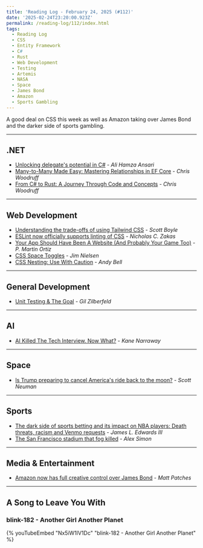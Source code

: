 ```yaml
---
title: 'Reading Log - February 24, 2025 (#112)'
date: '2025-02-24T23:20:00.923Z'
permalink: /reading-log/112/index.html
tags:
  - Reading Log
  - CSS
  - Entity Framework
  - C#
  - Rust
  - Web Development
  - Testing
  - Artemis
  - NASA
  - Space
  - James Bond
  - Amazon
  - Sports Gambling
---
```


A good deal on CSS this week as well as Amazon taking over James Bond and the darker side of sports gambling.
<!-- excerpt -->

---

## .NET

- [Unlocking delegate's potential in C#](https://blog.elmah.io/unlocking-delegates-potential-in-c/) - *Ali Hamza Ansari*
- [Many-to-Many Made Easy: Mastering Relationships in EF Core](https://woodruff.dev/many-to-many-made-easy-mastering-relationships-in-ef-core/?amp=1) - *Chris Woodruff*
- [From C# to Rust: A Journey Through Code and Concepts](https://woodruff.dev/from-c-to-rust-a-journey-through-code-and-concepts/?amp=1) - *Chris Woodruff*

---

## Web Development

- [Understanding the trade-offs of using Tailwind CSS](https://measured.co/blog/tailwind-trade-offs) - *Scott Boyle*
- [ESLint now officially supports linting of CSS](https://eslint.org/blog/2025/02/eslint-css-support/) - *Nicholas C. Zakas*
- [Your App Should Have Been A Website (And Probably Your Game Too)](https://rogueengine.io/blog/your-app-should-have-been-a-website) - *P. Martin Ortiz*
- [CSS Space Toggles](https://blog.jim-nielsen.com/2025/css-space-toggles/) - *Jim Nielsen*
- [CSS Nesting: Use With Caution](https://piccalil.li/blog/css-nesting-use-with-caution/) - *Andy Bell*

---

## General Development

- [Unit Testing & The Goal](https://www.everydayunittesting.com/2025/02/unit-testing-the-goal.html) - *Gil Zilberfeld*

---

## AI

- [AI Killed The Tech Interview. Now What?](https://kanenarraway.com/posts/ai-killed-the-tech-interview-now-what/?ref=sidebar) - *Kane Narraway*

---

## Space

- [Is Trump preparing to cancel America's ride back to the moon?](https://www.npr.org/2025/02/19/g-s1-49451/artemis-moon-nasa-sls-rocket-doge-musk) - *Scott Neuman*

---

## Sports

- [The dark side of sports betting and its impact on NBA players: Death threats, racism and Venmo requests](https://www.nytimes.com/athletic/6077963/2025/02/12/nba-sports-betting-players/) - *James L. Edwards III*
- [The San Francisco stadium that fog killed](https://www.sfgate.com/sports/article/sf-thought-built-stadium-future-fog-ewing-field-20051971.php) - *Alex Simon*

---

## Media & Entertainment

- [Amazon now has full creative control over James Bond](https://www.polygon.com/news/526343/james-bond-rights-amazon) - *Matt Patches*

---

## A Song to Leave You With

### blink-182 - Another Girl Another Planet

{% youTubeEmbed "Nx5iW1lV1Dc" "blink-182 - Another Girl Another Planet" %}

